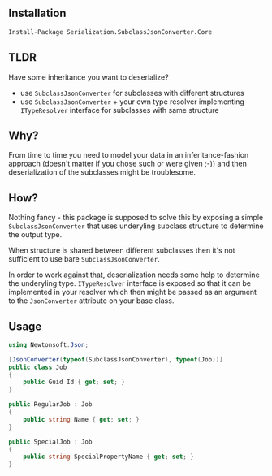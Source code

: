 ## Installation
```sh
Install-Package Serialization.SubclassJsonConverter.Core
```

## TLDR
Have some inheritance you want to deserialize?
* use `SubclassJsonConverter` for subclasses with different structures
* use `SubclassJsonConverter` + your own type resolver implementing `ITypeResolver` interface for subclasses with same structure

## Why?
From time to time you need to model your data in an inferitance-fashion approach (doesn't matter if you chose such or were given ;-)) and then deserialization of the subclasses might be troublesome.

## How?
Nothing fancy - this package is supposed to solve this by exposing a simple `SubclassJsonConverter` that uses underyling subclass structure to determine the output type.

When structure is shared between different subclasses then it's not sufficient to use bare `SubclassJsonConverter`.

In order to work against that, deserialization needs some help to determine the underyling type. `ITypeResolver` interface is exposed so that it can be implemented in your resolver which then might be passed as an argument to the `JsonConverter` attribute on your base class.

## Usage
```csharp
using Newtonsoft.Json;

[JsonConverter(typeof(SubclassJsonConverter), typeof(Job))]
public class Job
{
    public Guid Id { get; set; }
}

public RegularJob : Job
{
    public string Name { get; set; }
}

public SpecialJob : Job
{
    public string SpecialPropertyName { get; set; }
}
```
